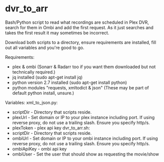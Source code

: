 # dvr_to_arr
Bash/Python script to read what recordings are scheduled in Plex DVR, search for them in Ombi and add the first request.
As it just searches and takes the first result it may sometimes be incorrect.

Download both scripts to a directory, ensure requirements are installed, fill out all variables and you're good to go.

Requirements:
* plex & ombi (Sonarr & Radarr too if you want them downloaded but not technically required.)
* jq installed (sudo apt-get install jq)
* python version 2.7 installed (sudo apt-get install python)
* python modules "requests, xmltodict & json" (These may be part of default python install, unsure.)

Variables:
xml_to_json.py:
* scriptDir - Directory that scripts reside.
* plexUrl - Set domain or IP to your plex instance including port. If using reverse proxy, do not use a trailing slash. Ensure you specify http/s.
* plexToken - plex api key
dvr_to_arr.sh:
* scriptDir - Directory that scripts reside.
* ombiUrl - Set domain or IP to your ombi instance including port. If using reverse proxy, do not use a trailing slash. Ensure you specify http/s.
* ombiApiKey - ombi api key
* ombiUser - Set the user that should show as requesting the movie/show
